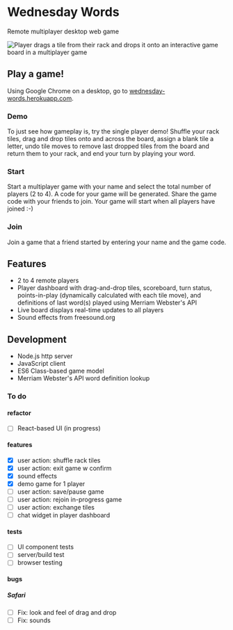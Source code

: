 Wednesday Words
===================================
Remote multiplayer desktop web game

![Player drags a tile from their rack and drops it onto an interactive game board in a multiplayer game](gameplay.gif)

## Play a game!
Using Google Chrome on a desktop, go to [wednesday-words.herokuapp.com](https://wednesday-words.herokuapp.com/).

### Demo 
To just see how gameplay is, try the single player demo! Shuffle your rack tiles, drag and drop tiles onto and across the board, assign a blank tile a letter, undo tile moves to remove last dropped tiles from the board and return them to your rack, and end your turn by playing your word.

### Start
Start a multiplayer game with your name and select the total number of players (2 to 4). A code for your game will be generated. Share the game code with your friends to join. Your game will start when all players have joined :-)

### Join
Join a game that a friend started by entering your name and the game code. 

## Features
- 2 to 4 remote players
- Player dashboard with drag-and-drop tiles, scoreboard, turn status, points-in-play (dynamically calculated with each tile move), and definitions of last word(s) played using Merriam Webster's API
- Live board displays real-time updates to all players
- Sound effects from freesound.org

## Development

- Node.js http server
- JavaScript client
- ES6 Class-based game model
- Merriam Webster's API word definition lookup

### To do

#### refactor
- [ ] React-based UI (in progress)

#### features
- [x] user action: shuffle rack tiles
- [x] user action: exit game w confirm
- [x] sound effects
- [x] demo game for 1 player
- [ ] user action: save/pause game
- [ ] user action: rejoin in-progress game
- [ ] user action: exchange tiles
- [ ] chat widget in player dashboard

#### tests
- [ ] UI component tests
- [ ] server/build test
- [ ] browser testing
 
#### bugs

##### Safari
- [ ] Fix: look and feel of drag and drop
- [ ] Fix: sounds
